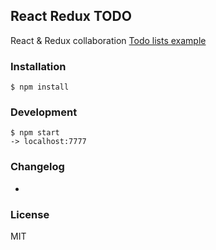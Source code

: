 ## React Redux TODO

React & Redux collaboration [Todo lists example](http://dobbit.github.io/redux/docs_kr/basics/ExampleTodoList.html)

### Installation

```
$ npm install
```


### Development

```
$ npm start
-> localhost:7777
```



### Changelog

-

### License

MIT